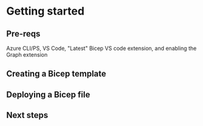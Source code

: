 # Getting started

## Pre-reqs

Azure CLI/PS, VS Code, "Latest" Bicep VS code extension, and enabling the Graph extension

## Creating a Bicep template

## Deploying a Bicep file

## Next steps
